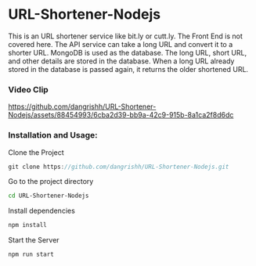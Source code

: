 # URL-Shortener-Nodejs
This is an URL shortener service like bit.ly or cutt.ly. The Front End is not covered here. The API service can take a long URL and convert it to a shorter URL. MongoDB is used as the database. The long URL, short URL, and other details are stored in the database. When a long URL already stored in the database is passed again, it returns the older shortened URL.

### Video Clip
https://github.com/dangrishh/URL-Shortener-Nodejs/assets/88454993/6cba2d39-bb9a-42c9-915b-8a1ca2f8d6dc

### Installation and Usage:
Clone the Project
```javascript
git clone https://github.com/dangrishh/URL-Shortener-Nodejs.git
```

Go to the project directory
```bash
cd URL-Shortener-Nodejs
```

Install dependencies
```bash
npm install
```

Start the Server
```bash
npm run start
```






